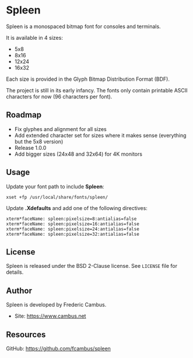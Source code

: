 # Spleen

Spleen is a monospaced bitmap font for consoles and terminals.

It is available in 4 sizes:

- 5x8
- 8x16
- 12x24
- 16x32

Each size is provided in the Glyph Bitmap Distribution Format (BDF).

The project is still in its early infancy. The fonts only contain
printable ASCII characters for now (96 characters per font).

## Roadmap

- Fix glyphes and alignment for all sizes
- Add extended character set for sizes where it makes sense (everything but
  the 5x8 version)
- Release 1.0.0
- Add bigger sizes (24x48 and 32x64) for 4K monitors

## Usage

Update your font path to include **Spleen**:

	xset +fp /usr/local/share/fonts/spleen/

Update **.Xdefaults** and add one of the following directives:

	xterm*faceName: spleen:pixelsize=8:antialias=false
	xterm*faceName: spleen:pixelsize=16:antialias=false
	xterm*faceName: spleen:pixelsize=24:antialias=false
	xterm*faceName: spleen:pixelsize=32:antialias=false

## License

Spleen is released under the BSD 2-Clause license. See `LICENSE` file for
details.

## Author

Spleen is developed by Frederic Cambus.

- Site: https://www.cambus.net

## Resources

GitHub: https://github.com/fcambus/spleen
